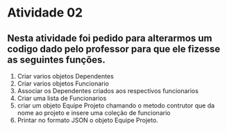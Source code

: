 # Atividade 02
## Nesta atividade foi pedido para alterarmos um codigo dado pelo professor para que ele fizesse as seguintes funções.
1. Criar varios objetos Dependentes
2. Criar varios objetos Funcionario
3. Associar os Dependentes criados aos respectivos funcionarios 
4. Criar uma lista de Funcionarios
5. criar um objeto Equipe Projeto chamando o metodo contrutor que da nome ao projeto e insere uma coleção de funcionario 
6. Printar no formato JSON o objeto Equipe Projeto.
